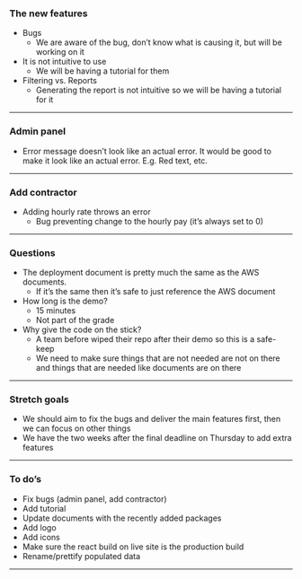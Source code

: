 ### The new features
* Bugs
  * We are aware of the bug, don’t know what is causing it, but will be working on it
* It is not intuitive to use
  * We will be having a tutorial for them
* Filtering vs. Reports
  * Generating the report is not intuitive so we will be having a tutorial for it
---
### Admin panel
* Error message doesn’t look like an actual error. It would be good to make it look like an actual error. E.g. Red text, etc.
---
### Add contractor
* Adding hourly rate throws an error
  * Bug preventing change to the hourly pay (it’s always set to 0)
---
### Questions
* The deployment document is pretty much the same as the AWS documents. 
  * If it’s the same then it’s safe to just reference the AWS document
* How long is the demo?
  * 15 minutes
  * Not part of the grade
* Why give the code on the stick?
  * A team before wiped their repo after their demo so this is a safe-keep
  * We need to make sure things that are not needed are not on there and things that are needed like documents are on there
---
### Stretch goals
* We should aim to fix the bugs and deliver the main features first, then we can focus on other things
* We have the two weeks after the final deadline on Thursday to add extra features
---
### To do’s
* Fix bugs (admin panel, add contractor)
* Add tutorial
* Update documents with the recently added packages
* Add logo
* Add icons
* Make sure the react build on live site is the production build
* Rename/prettify populated data
---
